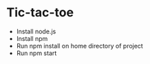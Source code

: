 # Tic-tac-toe
- Install node.js
- Install npm
- Run npm install on home directory of project
- Run npm start